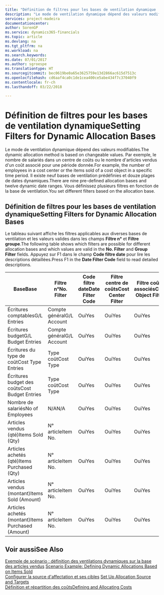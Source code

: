 ```yaml
---
title: "Définition de filtres pour les bases de ventilation dynamique | Microsoft Docs"
description: "Le mode de ventilation dynamique dépend des valeurs modifiables. Par exemple, le nombre de salariés dans un centre de coûts ou le nombre d'articles vendus d'un coût associé pour une période donnée. Il existe neuf bases de ventilation prédéfinies et douze plages de dates dynamiques. Vous définissez plusieurs filtres en fonction de la base de ventilation."
services: project-madeira
documentationcenter: 
author: SorenGP
ms.service: dynamics365-financials
ms.topic: article
ms.devlang: na
ms.tgt_pltfrm: na
ms.workload: na
ms.search.keywords: 
ms.date: 07/01/2017
ms.author: sgroespe
ms.translationtype: HT
ms.sourcegitcommit: bec0619be0a65e3625759e13d2866ac615d7513c
ms.openlocfilehash: cd6aaf4ca0c1de1cea400ce5abe434f7c37040f9
ms.contentlocale: fr-ch
ms.lasthandoff: 03/22/2018

---
```

# <a name="setting-filters-for-dynamic-allocation-bases"></a><span data-ttu-id="aeacd-106">Définition de filtres pour les bases de ventilation dynamique</span><span class="sxs-lookup"><span data-stu-id="aeacd-106">Setting Filters for Dynamic Allocation Bases</span></span>
<span data-ttu-id="aeacd-107">Le mode de ventilation dynamique dépend des valeurs modifiables.</span><span class="sxs-lookup"><span data-stu-id="aeacd-107">The dynamic allocation method is based on changeable values.</span></span> <span data-ttu-id="aeacd-108">Par exemple, le nombre de salariés dans un centre de coûts ou le nombre d'articles vendus d'un coût associé pour une période donnée.</span><span class="sxs-lookup"><span data-stu-id="aeacd-108">For example, the number of employees in a cost center or the items sold of a cost object in a specific time period.</span></span> <span data-ttu-id="aeacd-109">Il existe neuf bases de ventilation prédéfinies et douze plages de dates dynamiques.</span><span class="sxs-lookup"><span data-stu-id="aeacd-109">There are nine pre-defined allocation bases and twelve dynamic date ranges.</span></span> <span data-ttu-id="aeacd-110">Vous définissez plusieurs filtres en fonction de la base de ventilation.</span><span class="sxs-lookup"><span data-stu-id="aeacd-110">You set different filters based on the allocation base.</span></span>  

## <a name="setting-filters-for-dynamic-allocation-bases"></a><span data-ttu-id="aeacd-111">Définition de filtres pour les bases de ventilation dynamique</span><span class="sxs-lookup"><span data-stu-id="aeacd-111">Setting Filters for Dynamic Allocation Bases</span></span>  
 <span data-ttu-id="aeacd-112">Le tableau suivant affiche les filtres applicables aux diverses bases de ventilation et les valeurs valides dans les champs **Filtre n°** et **Filtre groupe**.</span><span class="sxs-lookup"><span data-stu-id="aeacd-112">The following table shows which filters are possible for different allocation bases and which values are valid in the **No. Filter** and **Group Filter** fields.</span></span> <span data-ttu-id="aeacd-113">Appuyez sur F1 dans le champ **Code filtre date** pour lire les descriptions détaillées.</span><span class="sxs-lookup"><span data-stu-id="aeacd-113">Press F1 in the **Date Filter Code** field to read detailed descriptions.</span></span>  

|<span data-ttu-id="aeacd-114">**Base**</span><span class="sxs-lookup"><span data-stu-id="aeacd-114">**Base**</span></span>|<span data-ttu-id="aeacd-115">**Filtre n°**</span><span class="sxs-lookup"><span data-stu-id="aeacd-115">**No. Filter**</span></span>|<span data-ttu-id="aeacd-116">**Code filtre date**</span><span class="sxs-lookup"><span data-stu-id="aeacd-116">**Date Filter Code**</span></span>|<span data-ttu-id="aeacd-117">**Filtre centre de coûts**</span><span class="sxs-lookup"><span data-stu-id="aeacd-117">**Cost Center Filter**</span></span>|<span data-ttu-id="aeacd-118">**Filtre coûts associés**</span><span class="sxs-lookup"><span data-stu-id="aeacd-118">**Cost Object Filter**</span></span>|<span data-ttu-id="aeacd-119">**Filtre groupe**</span><span class="sxs-lookup"><span data-stu-id="aeacd-119">**Group Filter**</span></span>|  
|--------------|----------------------------------------|----------------------------------------------|------------------------------------------------|------------------------------------------------|------------------------------------------|  
|<span data-ttu-id="aeacd-120">Écritures comptables</span><span class="sxs-lookup"><span data-stu-id="aeacd-120">G/L Entries</span></span>|<span data-ttu-id="aeacd-121">Compte général</span><span class="sxs-lookup"><span data-stu-id="aeacd-121">G/L Account</span></span>|<span data-ttu-id="aeacd-122">Oui</span><span class="sxs-lookup"><span data-stu-id="aeacd-122">Yes</span></span>|<span data-ttu-id="aeacd-123">Oui</span><span class="sxs-lookup"><span data-stu-id="aeacd-123">Yes</span></span>|<span data-ttu-id="aeacd-124">Oui</span><span class="sxs-lookup"><span data-stu-id="aeacd-124">Yes</span></span>|<span data-ttu-id="aeacd-125">N/A</span><span class="sxs-lookup"><span data-stu-id="aeacd-125">N/A</span></span>|  
|<span data-ttu-id="aeacd-126">Écritures budget</span><span class="sxs-lookup"><span data-stu-id="aeacd-126">G/L Budget Entries</span></span>|<span data-ttu-id="aeacd-127">Compte général</span><span class="sxs-lookup"><span data-stu-id="aeacd-127">G/L Account</span></span>|<span data-ttu-id="aeacd-128">Oui</span><span class="sxs-lookup"><span data-stu-id="aeacd-128">Yes</span></span>|<span data-ttu-id="aeacd-129">Oui</span><span class="sxs-lookup"><span data-stu-id="aeacd-129">Yes</span></span>|<span data-ttu-id="aeacd-130">Oui</span><span class="sxs-lookup"><span data-stu-id="aeacd-130">Yes</span></span>|<span data-ttu-id="aeacd-131">Nom budget comptable</span><span class="sxs-lookup"><span data-stu-id="aeacd-131">G/L Budget Name</span></span>|  
|<span data-ttu-id="aeacd-132">Écritures du type de coût</span><span class="sxs-lookup"><span data-stu-id="aeacd-132">Cost Type Entries</span></span>|<span data-ttu-id="aeacd-133">Type coût</span><span class="sxs-lookup"><span data-stu-id="aeacd-133">Cost Type</span></span>|<span data-ttu-id="aeacd-134">Oui</span><span class="sxs-lookup"><span data-stu-id="aeacd-134">Yes</span></span>|<span data-ttu-id="aeacd-135">Oui</span><span class="sxs-lookup"><span data-stu-id="aeacd-135">Yes</span></span>|<span data-ttu-id="aeacd-136">Oui</span><span class="sxs-lookup"><span data-stu-id="aeacd-136">Yes</span></span>|<span data-ttu-id="aeacd-137">N/A</span><span class="sxs-lookup"><span data-stu-id="aeacd-137">N/A</span></span>|  
|<span data-ttu-id="aeacd-138">Écritures budget des coûts</span><span class="sxs-lookup"><span data-stu-id="aeacd-138">Cost Budget Entries</span></span>|<span data-ttu-id="aeacd-139">Type coût</span><span class="sxs-lookup"><span data-stu-id="aeacd-139">Cost Type</span></span>|<span data-ttu-id="aeacd-140">Oui</span><span class="sxs-lookup"><span data-stu-id="aeacd-140">Yes</span></span>|<span data-ttu-id="aeacd-141">Oui</span><span class="sxs-lookup"><span data-stu-id="aeacd-141">Yes</span></span>|<span data-ttu-id="aeacd-142">Oui</span><span class="sxs-lookup"><span data-stu-id="aeacd-142">Yes</span></span>|<span data-ttu-id="aeacd-143">Nom du budget</span><span class="sxs-lookup"><span data-stu-id="aeacd-143">Budget Name</span></span>|  
|<span data-ttu-id="aeacd-144">Nombre de salariés</span><span class="sxs-lookup"><span data-stu-id="aeacd-144">No of Employees</span></span>|<span data-ttu-id="aeacd-145">N/A</span><span class="sxs-lookup"><span data-stu-id="aeacd-145">N/A</span></span>|<span data-ttu-id="aeacd-146">Oui</span><span class="sxs-lookup"><span data-stu-id="aeacd-146">Yes</span></span>|<span data-ttu-id="aeacd-147">Oui</span><span class="sxs-lookup"><span data-stu-id="aeacd-147">Yes</span></span>|<span data-ttu-id="aeacd-148">Oui</span><span class="sxs-lookup"><span data-stu-id="aeacd-148">Yes</span></span>|<span data-ttu-id="aeacd-149">N/A</span><span class="sxs-lookup"><span data-stu-id="aeacd-149">N/A</span></span>|  
|<span data-ttu-id="aeacd-150">Articles vendus (qté)</span><span class="sxs-lookup"><span data-stu-id="aeacd-150">Items Sold (Qty)</span></span>|<span data-ttu-id="aeacd-151">N° article</span><span class="sxs-lookup"><span data-stu-id="aeacd-151">Item No.</span></span>|<span data-ttu-id="aeacd-152">Oui</span><span class="sxs-lookup"><span data-stu-id="aeacd-152">Yes</span></span>|<span data-ttu-id="aeacd-153">Oui</span><span class="sxs-lookup"><span data-stu-id="aeacd-153">Yes</span></span>|<span data-ttu-id="aeacd-154">Oui</span><span class="sxs-lookup"><span data-stu-id="aeacd-154">Yes</span></span>|<span data-ttu-id="aeacd-155">Groupe compta. stock</span><span class="sxs-lookup"><span data-stu-id="aeacd-155">Inventory Posting Group</span></span>|  
|<span data-ttu-id="aeacd-156">Articles achetés (qté)</span><span class="sxs-lookup"><span data-stu-id="aeacd-156">Items Purchased (Qty)</span></span>|<span data-ttu-id="aeacd-157">N° article</span><span class="sxs-lookup"><span data-stu-id="aeacd-157">Item No.</span></span>|<span data-ttu-id="aeacd-158">Oui</span><span class="sxs-lookup"><span data-stu-id="aeacd-158">Yes</span></span>|<span data-ttu-id="aeacd-159">Oui</span><span class="sxs-lookup"><span data-stu-id="aeacd-159">Yes</span></span>|<span data-ttu-id="aeacd-160">Oui</span><span class="sxs-lookup"><span data-stu-id="aeacd-160">Yes</span></span>|<span data-ttu-id="aeacd-161">Groupe compta. stock</span><span class="sxs-lookup"><span data-stu-id="aeacd-161">Inventory Posting Group</span></span>|  
|<span data-ttu-id="aeacd-162">Articles vendus (montant)</span><span class="sxs-lookup"><span data-stu-id="aeacd-162">Items Sold (Amount)</span></span>|<span data-ttu-id="aeacd-163">N° article</span><span class="sxs-lookup"><span data-stu-id="aeacd-163">Item No.</span></span>|<span data-ttu-id="aeacd-164">Oui</span><span class="sxs-lookup"><span data-stu-id="aeacd-164">Yes</span></span>|<span data-ttu-id="aeacd-165">Oui</span><span class="sxs-lookup"><span data-stu-id="aeacd-165">Yes</span></span>|<span data-ttu-id="aeacd-166">Oui</span><span class="sxs-lookup"><span data-stu-id="aeacd-166">Yes</span></span>|<span data-ttu-id="aeacd-167">Groupe compta. stock</span><span class="sxs-lookup"><span data-stu-id="aeacd-167">Inventory Posting Group</span></span>|  
|<span data-ttu-id="aeacd-168">Articles achetés (montant)</span><span class="sxs-lookup"><span data-stu-id="aeacd-168">Items Purchased (Amount)</span></span>|<span data-ttu-id="aeacd-169">N° article</span><span class="sxs-lookup"><span data-stu-id="aeacd-169">Item No.</span></span>|<span data-ttu-id="aeacd-170">Oui</span><span class="sxs-lookup"><span data-stu-id="aeacd-170">Yes</span></span>|<span data-ttu-id="aeacd-171">Oui</span><span class="sxs-lookup"><span data-stu-id="aeacd-171">Yes</span></span>|<span data-ttu-id="aeacd-172">Oui</span><span class="sxs-lookup"><span data-stu-id="aeacd-172">Yes</span></span>|<span data-ttu-id="aeacd-173">Groupe compta. stock</span><span class="sxs-lookup"><span data-stu-id="aeacd-173">Inventory Posting Group</span></span>|  

## <a name="see-also"></a><span data-ttu-id="aeacd-174">Voir aussi</span><span class="sxs-lookup"><span data-stu-id="aeacd-174">See Also</span></span>  
 <span data-ttu-id="aeacd-175">[Exemple de scénario : définition des ventilations dynamiques sur la base des articles vendus](finance-scenario-example-defining-dynamic-allocations-based-on-items-sold.md) </span><span class="sxs-lookup"><span data-stu-id="aeacd-175">[Scenario Example: Defining Dynamic Allocations Based on Items Sold](finance-scenario-example-defining-dynamic-allocations-based-on-items-sold.md) </span></span>  
 <span data-ttu-id="aeacd-176">[Configurer la source d'affectation et ses cibles](finance-how-to-set-up-allocation-source-and-targets.md) </span><span class="sxs-lookup"><span data-stu-id="aeacd-176">[Set Up Allocation Source and Targets](finance-how-to-set-up-allocation-source-and-targets.md) </span></span>  
 [<span data-ttu-id="aeacd-177">Définition et répartition des coûts</span><span class="sxs-lookup"><span data-stu-id="aeacd-177">Defining and Allocating Costs</span></span>](finance-define-and-allocate-costs.md)


